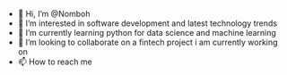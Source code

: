 - 👋 Hi, I’m @Nomboh
- 👀 I’m interested in software development and latest technology trends
- 🌱 I’m currently learning python for data science and machine learning 
- 💞️ I’m looking to collaborate on a fintech project i am currently working on
- 📫 How to reach me 

<!---
Nomboh/Nomboh is a ✨ special ✨ repository because its `README.md` (this file) appears on your GitHub profile.
You can click the Preview link to take a look at your changes.
--->

